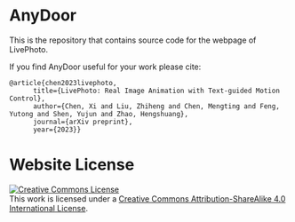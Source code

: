 # AnyDoor

This is the repository that contains source code for the webpage of LivePhoto.

If you find AnyDoor useful for your work please cite:
```
@article{chen2023livephoto,
      title={LivePhoto: Real Image Animation with Text-guided Motion Control},
      author={Chen, Xi and Liu, Zhiheng and Chen, Mengting and Feng, Yutong and Shen, Yujun and Zhao, Hengshuang},
      journal={arXiv preprint},
      year={2023}}
```

# Website License
<a rel="license" href="http://creativecommons.org/licenses/by-sa/4.0/"><img alt="Creative Commons License" style="border-width:0" src="https://i.creativecommons.org/l/by-sa/4.0/88x31.png" /></a><br />This work is licensed under a <a rel="license" href="http://creativecommons.org/licenses/by-sa/4.0/">Creative Commons Attribution-ShareAlike 4.0 International License</a>.
